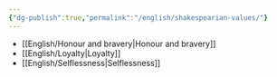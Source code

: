 ```yaml
---
{"dg-publish":true,"permalink":"/english/shakespearian-values/"}
---
```


- [[English/Honour and bravery\|Honour and bravery]]
- [[English/Loyalty\|Loyalty]]
- [[English/Selflessness\|Selflessness]]